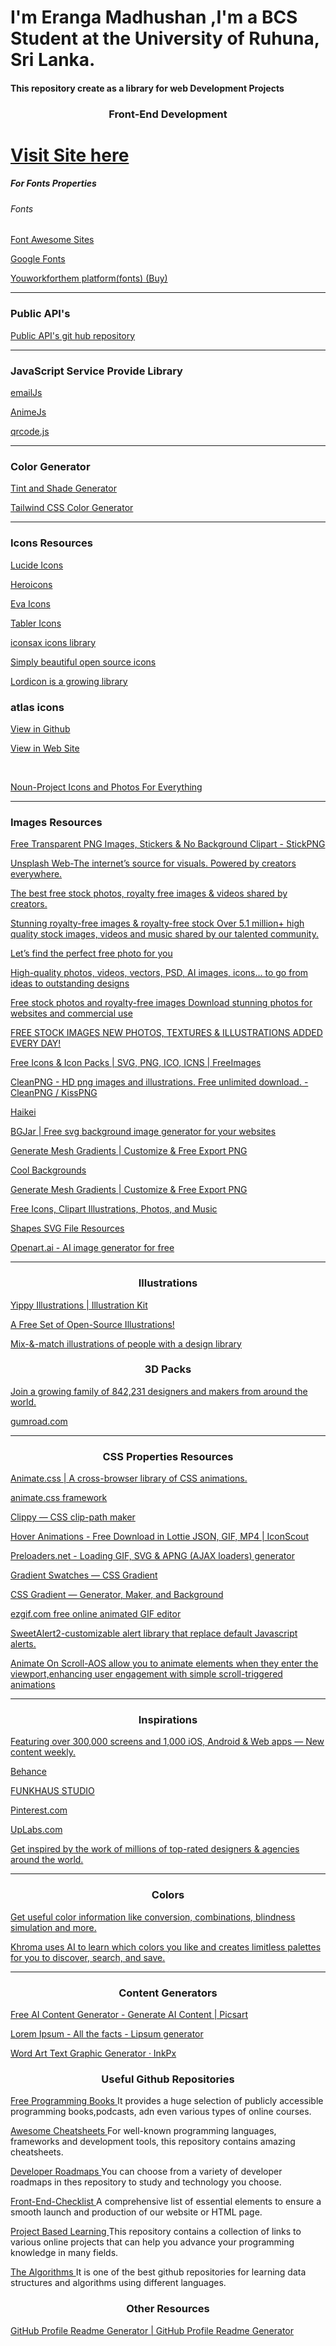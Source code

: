 
<!--End the html page here -->
<h1>I'm Eranga Madhushan ,I'm a BCS Student at the University of Ruhuna, Sri Lanka.</h1>
<h4>This repository create as a library for web Development Projects</h4>
<h3 style="text-align:center;">Front-End Development</h3>
<h1><a href="https://erangamadhushan.github.io/Resource-Bank/">Visit Site here</a></h1>
<h5>For Fonts Properties</h5>
<h6>Fonts</h6>
<p><a href="https://fontawesome.com/?utm_source=cdnjs&utm_medium=cdnjs_link&utm_campaign=cdnjs_library" target="_blank">Font Awesome Sites</a></p>
<p><a href="https://fonts.google.com/" target="_blank">Google Fonts</a></p>
<p><a href="https://www.youworkforthem.com/" target="_blank">Youworkforthem platform(fonts) (Buy)</a></p>
<hr/>



<h3 style="text-align-center" >Public API's</h3>
<p><a href="https://github.com/public-apis/public-apis" target="_blank">Public API's git hub repository</a></p>
<hr/>


<h3 style="text-align-center" target="_blank">JavaScript Service Provide  Library</h3>
<p><a href="https://www.emailjs.com/" target="_blank">emailJs</a></p>
<p><a href="https://cdnjs.com/libraries/animejs" target="_blank">AnimeJs</a></p>
<p><a href="https://davidshimjs.github.io/qrcodejs/" target="_blank">qrcode.js</a></p>


<hr/>

<h3 style="text-align-center">Color Generator</h3>
<p><a href="https://maketintsandshades.com" target="_blank">Tint and Shade Generator</a></p>
<p><a href="https://uicolors.app/create" target="_blank">Tailwind CSS Color Generator</a></p>
<hr/>

<h3>Icons Resources</h3>
<p><a href="https://lucide.dev/icons/" target="_blank">Lucide Icons</a></p>
<p><a href="https://heroicons.com/" target="_blank">Heroicons</a></p>
<p><a href="https://akveo.github.io/eva-icons/" target="_blank">Eva Icons</a></p>
<p><a href="https://tabler.io/icons" target="_blank">Tabler Icons</a></p>
<p><a href="" target="_blank"></a></p>

<p><a href="https://iconsax.io/" >iconsax icons library</a></p>
<p><a href="https://feathericons.com/">Simply beautiful open source icons</a></p>
<p><a href="https://lordicon.com/">Lordicon is a growing library</a></p>
<h3>atlas icons</h3>
<p><a href="https://github.com/Vectopus/Atlas-icons-font">View in Github</a></p>
<p><a href="https://atlasicons.vectopus.com/">View in Web Site</p> 
<br/>
<p><a href="https://thenounproject.com/">Noun-Project Icons and Photos For Everything</a></p>


<hr/>

<h3>Images Resources</h3>
<p><a href="https://www.stickpng.com" target="_blank"> Free Transparent PNG Images, Stickers & No Background Clipart - StickPNG
</a></p>
<p><a href="https://www.unsplash.com" target="_blank">Unsplash Web-The internet’s source for visuals.
Powered by creators everywhere.</a></p>
<p><a href="https://www.pexels.com/" target="_blank">The best free stock photos, royalty free images & videos shared by creators.</a></p>
<p><a href="https://www.pixabay.com/" target="_blank">Stunning royalty-free images & royalty-free stock
Over 5.1 million+ high quality stock images, videos and music shared by our talented community.</a></p>
<p><a href="https://www.kaboompics.com/" target="_blank">Let’s find the perfect
free photo for you</a></p>
<p><a href="https://www.freepik.com/" target="_blank">High-quality photos, videos, vectors, PSD, AI images, icons... to go from ideas to outstanding designs</a></p>
<p><a href="https://www.burst.shopify.com/" target="_blank">Free stock photos and royalty-free images
Download stunning photos for websites and commercial use</a></p>
<p><a href="https://www.stockvault.net/" target="_blank">FREE STOCK IMAGES
NEW PHOTOS, TEXTURES & ILLUSTRATIONS ADDED EVERY DAY!</a></p>
<p><a href="" target="_blank"></a></p>
<p><a href="https://www.freeimages.com/icon
" target="_blank">Free Icons & Icon Packs | SVG, PNG, ICO, ICNS | FreeImages </a>
</p>
<p><a href="https://www.cleanpng.com
" target="_blank">CleanPNG - HD png images and illustrations. Free unlimited download. - CleanPNG / KissPNG </a></p>
<p><a href="https://app.haikei.app
" target="_blank">Haikei </a></p>
<p><a href="https://bgjar.com/#google_vignette
" target="_blank">BGJar | Free svg background image generator for your websites
</a></p>
<p><a href="https://meshgradient.in
" target="_blank">Generate Mesh Gradients | Customize & Free Export PNG
 </a></p>
<p><a href="https://coolbackgrounds.io" target="_blank">Cool Backgrounds </a></p>

<p><a href="https://meshgradient.in
" target="_blank">Generate Mesh Gradients | Customize & Free Export PNG
 </a></p>
<p><a href="https://icons8.com
" target="_blank">Free Icons, Clipart Illustrations, Photos, and Music
 </a></p>
 <p><a href="https://shapes.framer.website/" target="_blank">Shapes SVG File Resources</a></p>
 <p><a href="https://openart.ai/home" target="_blank">Openart.ai - AI image generator for free</a></p>
 <hr/>

<h3 style="text-align:center;">Illustrations</h3>
<p><a href="https://illustrationkit.com/illustrations/
" target="_blank">Yippy Illustrations | Illustration Kit </a></p>
<p><a href="https://www.opendoodles.com/">A Free Set of Open-Source Illustrations! </a></p>
<p><a href="https://www.humaaans.com/">Mix-&-match illustrations of people with a design library</a></p>
</hr>

<h3 style="text-align:center;">3D Packs</h3>
<p><a href="https://ui8.net/">Join a growing family of 842,231 designers and makers from around the world. </a></p>
<p><a href="https://gumroad.com/3d/animating">gumroad.com </a></p>

<hr/>
 <h3 style="text-align:center">CSS Properties Resources</h3>
<p><a href="https://animate.style
" target="_blank">Animate.css | A cross-browser library of CSS animations.
 </a></p>
 <p><a href="https://animate.style">animate.css framework</p>
 <p><a href="https://bennettfeely.com/clippy/
 " target="_blank">Clippy — CSS clip-path maker</a></p>
<p><a href="https://iconscout.com/lottie-animations/
" target="_blank">Hover Animations - Free Download in Lottie JSON, GIF, MP4 | IconScout
 </a></p>
<p><a href="https://icons8.com/preloaders/
" target="_blank">Preloaders.net - Loading GIF, SVG & APNG (AJAX loaders) generator
 </a></p>
<p><a href="https://cssgradient.io/swatches/
" target="_blank">Gradient Swatches — CSS Gradient
 </a></p>
<p><a href="https://cssgradient.io
" target="_blank">CSS Gradient — Generator, Maker, and Background
 </a></p>
<p><a href="https://ezgif.com
" target="_blank">ezgif.com free online animated GIF editor
 </a></p>
 <p><a href="https://sweetalert2.github.io/">SweetAlert2-customizable alert library that replace default Javascript alerts.</a></p>
 <p><a href="https://michalsnik.github.io/aos/">Animate On Scroll-AOS allow you to animate elements when they enter the viewport,enhancing user engagement with simple scroll-triggered animations</a></p>
 <hr/>


<h3 style="text-align:center;">Inspirations</h3>
<p><a href="https://www.mobbin.com/">Featuring over 300,000 screens and 1,000 iOS, Android & Web apps — New content weekly. </a></p>
<p><a href="https://www.behance.net/"> Behance</a></p>
<p><a href="https://www.awwwards.com/">FUNKHAUS STUDIO </a></p>
<p><a href="https://www.pinterest.com/">Pinterest.com </a></p>
<p><a href="https://www.uplabs.com/">UpLabs.com </a></p>
<p><a href="https://www.dribbble.com/">Get inspired by the work of millions of top-rated designers & agencies around the world. </a></p>

<hr/>

<h3 style="text-align:center;">Colors</h3>
<p><a href="https://coolors.co/bd5d1a">Get useful color information like conversion, combinations, blindness simulation and more. </a></p>
<p><a href="https://www.khroma.co/">Khroma uses AI to learn which colors you like and creates limitless palettes for you to discover, search, and save. </a></p>
<p><a href=""> </a></p>
<p><a href=""> </a></p>
<hr/>


 <h3 style="text-align:center">Content Generators</h3>
<p><a href="https://picsart.com/ai-content-generator/
" target="_blank">Free AI Content Generator - Generate AI Content | Picsart
 </a></p>
<p><a href="https://www.lipsum.com
" target="_blank">Lorem Ipsum - All the facts - Lipsum generator
 </a></p>
<p><a href="https://inkpx.com/word-art-generator
" target="_blank">Word Art Text Graphic Generator · InkPx
 </a></p>


 <div data-aos="fade-up" data-aos-anchor-placement="bottom-bottom" data-aos-duration="1000">
    <h3 style="text-align:center">Useful Github Repositories</h3>
        <p>
            <a href="https://github.com/EbookFoundation/free-programming-books" target="_blank">Free Programming Books
            </a>
            <span>
                It provides a huge selection of publicly accessible programming books,podcasts, adn even various types of online courses.
            </span>
        </p>
        <p>
            <a href="https://github.com/LeCoupa/awesome-cheatsheets" target="_blank">Awesome Cheatsheets
            </a>
            <span>
                For well-known programming languages, frameworks and development tools, this repository contains  amazing cheatsheets.
            </span>
        </p>
        <p>
            <a href="https://github.com/kamranahmedse/developer-roadmap" target="_blank">Developer Roadmaps
            </a>
            <span>
                You can choose from a variety of developer roadmaps in thes repository to study and technology you choose.
            </span>
        </p>
        <p>
            <a href="https://github.com/thedaviddias/Front-End-Checklist" target="_blank">Front-End-Checklist
            </a>
            <span>
                A comprehensive list of essential elements to ensure a smooth launch and production of our website or HTML page.
            </span>
        </p>
        <p>
            <a href="https://github.com/practical-tutorials/project-based-learning" target="_blank">Project Based Learning
            </a>
            <span>
                This repository contains a collection of links to various online projects that can help you advance your programming knowledge in many fields.
            </span>
        </p>
        <p>
            <a href="https://github.com/TheAlgorithms" target="_blank">The Algorithms
            </a>
            <span>
                It is one of the best github repositories for learning data structures and algorithms using different languages.
            </span>
        </p>
    
</div>


 <h3 style="text-align:center;">Other Resources</h3>
<p><a href="https://rahuldkjain.github.io/gh-profile-readme-generator/
" target="_blank">GitHub Profile Readme Generator | GitHub Profile Readme Generator
 </a></p>

<p><a href=""> </a></p>
